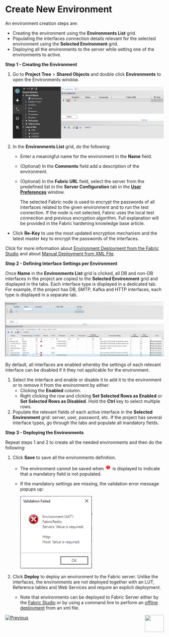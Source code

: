 # Create New Environment

An environment creation steps are:

* Creating the environment using the **Environments List** grid.
* Populating the interfaces connection details relevant for the selected environment using the **Selected Environment** grid.
* Deploying all the environments to the server while setting one of the environments to active.

**Step 1 - Creating the Environment**

1. Go to **Project Tree** > **Shared Objects** and double click **Environments** to open the Environments window.

   ![image](images/25_02_1.PNG)

2. In the **Environments List** grid, do the following:

   -  Enter a meaningful name for the environment in the **Name** field.

    - (Optional) In the **Comments** field add a description of the environment.

    - (Optional) In the **Fabric URL** field, select the server from the predefined list in the **Server Configuration** tab in the [**User Preferences**](/articles/04_fabric_studio/04_user_preferences.md) window. 

       The selected Fabric node is used to encrypt the passwords of all interfaces related to the given environment and to run the test connection. If the node is not selected, Fabric uses the local test connection and previous encryption algorithm. Full explanation will be provided in the Fabric hardening knowledge base article.
 <!--[Click for more information about Fabric security hardening].-->

   -  Click **Re-Key** to use the most updated encryption mechanism and the latest master key to encrypt the passwords of the interfaces.


Click for more information about [Environment Deployment from the Fabric Studio](03_deploy_env_from_Fabric_Studio.md) and about [Manual Deployment from XML File](04_manual_deployment_from_XML_file.md).

**Step 2 - Defining Interface Settings per Environment**

Once **Name** in the  **Environments List** grid is clicked, all DB and non-DB interfaces in the project are copied to the **Selected Environment** grid and displayed in the tabs. Each interface type is displayed in a dedicated tab. For example, if the project has DB, SMTP, Kafka and HTTP interfaces, each type is displayed in a separate tab.

![image](images/25_02_2.PNG)

By default, all interfaces are enabled whereby the settings of each relevant interface can be disabled if it they not applicable for the environment.

1. Select the interface and enable or disable it to add it to the environment or to remove it from the environment by either:
   * Clicking the **Enabled** column.
   * Right clicking the row and clicking **Set Selected Rows as Enabled** or **Set Selected Rows as Disabled**. Hold the **Ctrl** key to select multiple rows. 
2. Populate the relevant fields of each active interface in the  **Selected Environment** grid: server, user, password, etc. If the project has several interface types, go through the tabs and populate all mandatory fields.

**Step 3 - Deploying the Environments**

Repeat steps 1 and 2 to create all the needed environments and then do the following:

1. Click **Save** to save all the environments definition.

   * The environment cannot be saved when ![image](images/25_red_sign.PNG) is displayed to indicate that a mandatory field is not populated.

   * If the mandatory settings are missing, the validation error message popups up:

     ![image](images/25_02_3.PNG)

2. Click **Deploy** to deploy an environment to the Fabric server. Unlike the interfaces, the environments are not deployed together with an LUT, Reference tables and Web Services and require an explicit deployment.

   * Note that environments can be deployed to Fabric Server either by the [Fabric Studio](03_deploy_env_from_Fabric_Studio.md) or by using a command line to perform an [offline deployment](04_offline_deployment.md) from an xml file.

[![Previous](/articles/images/Previous.png)](01_environments_overview.md)[<img align="right" width="60" height="54" src="/articles/images/Next.png">](03_deploy_env_from_Fabric_Studio.md)